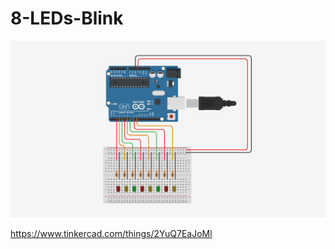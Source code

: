 # 8-LEDs-Blink

![alt text](https://github.com/khairulfaisal97/8-LEDs-Blink/blob/main/EXP_9/EXP%209.png?raw=true)

https://www.tinkercad.com/things/2YuQ7EaJoMl
